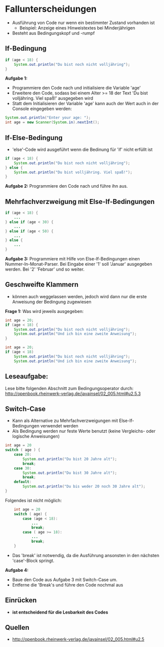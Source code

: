 # Fallunterscheidungen
* Ausführung von Code nur wenn ein bestimmter Zustand vorhanden ist
    * Beispiel: Anzeige eines Hinweistextes bei Minderjährigen
* Besteht aus Bedingungskopf und -rumpf

## If-Bedingung
```java
if (age < 18) {
    System.out.println("Du bist noch nicht volljähring");
}
```

**Aufgabe 1:**
* Programmiere den Code nach und initialisiere die Variable 'age'
* Erweitere den Code, sodass bei einem Alter >= 18 der Text 'Du bist volljähring. Viel spaß!'
ausgegeben wird
* Statt dem Initialisieren der Variable 'age' kann auch der Wert auch in der Console eingegeben werden:
```java
System.out.println("Enter your age: ");
int age = new Scanner(System.in).nextInt();
 ```

## If-Else-Bedingung
* 'else'-Code wird ausgeführt wenn die Bedinung für 'if' nicht erfüllt ist

```java
if (age < 18) {
    System.out.println("Du bist noch nicht volljähring");
} else {
    System.out.println("Du bist volljähring. Viel spaß!");
}
```

**Aufgabe 2:**
Programmiere den Code nach und führe ihn aus.

## Mehrfachverzweigung mit Else-If-Bedingungen
```java
if (age < 18) {
    ...
} else if (age < 30) {
    ...
} else if (age < 50) {
    ...
} else {
    ...
}
```

**Aufgabe 3:**
Programmiere mit Hilfe von Else-If-Bedingungen einen Nummer-In-Monat-Parser. Bei Eingabe
einer '1' soll 'Januar' ausgegeben werden. Bei '2' 'Februar' und so weiter.

## Geschweifte Klammern
* können auch weggelassen werden, jedoch wird dann nur die erste Anweisung der Bedingung zugewiesen

**Frage 1:**
Was wird jeweils ausgegeben:
```java
int age = 20;
if (age < 18) {
    System.out.println("Du bist noch nicht volljähring");
    System.out.println("Und ich bin eine zweite Anweisung");
}
```

```java
int age = 20;
if (age < 18)
    System.out.println("Du bist noch nicht volljähring");
    System.out.println("Und ich bin eine zweite Anweisung");

```

## Leseaufgabe:
Lese bitte folgenden Abschnitt zum Bedingungsoperator durch:
http://openbook.rheinwerk-verlag.de/javainsel/02_005.html#u2.5.3

## Switch-Case
* Kann als Alternative zu Mehrfachverzweigungen mit Else-If-Bedingungen verwendet werden
* Als Bedingung werden nur feste Werte benutzt (keine Vergleichs- oder logische Anweisungen)

```java
int age = 20
switch ( age ) {
    case 20:
        System.out.println("Du bist 20 Jahre alt");
        break;
    case 30:
        System.out.println("Du bist 30 Jahre alt");
        break;
    default:
        System.out.println("Du bis weder 20 noch 30 Jahre alt");
}
```

Folgendes ist nicht möglich:
```java
    int age = 20
    switch ( age) {
        case (age < 18):
            ...
            break;
        case ( age >= 18):
            ...
            break;
    }
```

* Das 'break' ist notwendig, da die Ausführung ansonsten in den nächsten 'case'-Block springt.

**Aufgabe 4:**
* Baue den Code aus Aufgabe 3 mit Switch-Case um.
* Entferne die 'Break's und führe den Code nochmal aus

## Einrücken
* **ist entscheidend für die Lesbarkeit des Codes**

## Quellen
* http://openbook.rheinwerk-verlag.de/javainsel/02_005.html#u2.5